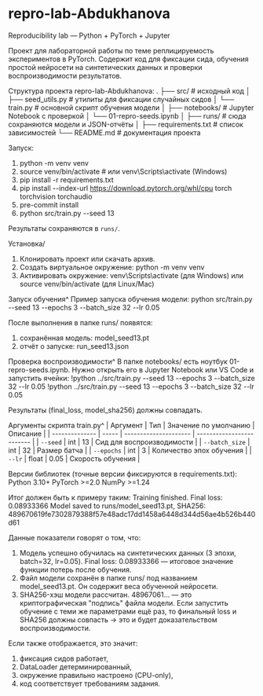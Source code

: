 # repro-lab-Abdukhanova

Reproducibility lab — Python + PyTorch + Jupyter

Проект для лабораторной работы по теме реплицируемость экспериментов в PyTorch.
Содержит код для фиксации сида, обучения простой нейросети на синтетических данных и проверки воспроизводимости результатов.

Структура проекта repro-lab-Abdukhanova:
.
├── src/                 # исходный код
│   ├── seed_utils.py    # утилиты для фиксации случайных сидов
│   └── train.py         # основной скрипт обучения модели
│
├── notebooks/           # Jupyter Notebook с проверкой
│   └── 01-repro-seeds.ipynb
│
├── runs/                # сюда сохраняются модели и JSON-отчёты
│
├── requirements.txt     # список зависимостей
└── README.md            # документация проекта


Запуск:
1. python -m venv venv
2. source venv/bin/activate  # или venv\Scripts\activate (Windows)
3. pip install -r requirements.txt
4. pip install --index-url https://download.pytorch.org/whl/cpu torch torchvision torchaudio
5. pre-commit install
6. python src/train.py --seed 13

Результаты сохраняются в `runs/`.

Установка/
1. Клонировать проект или скачать архив.
2. Создать виртуальное окружение: python -m venv venv
3. Активировать окружение: venv\Scripts\activate (для Windows) или source venv/bin/activate (для Linux/Mac)

Запуск обучения^
Пример запуска обучения модели: python src/train.py --seed 13 --epochs 3 --batch_size 32 --lr 0.05

После выполнения в папке runs/ появятся:
1. сохранённая модель: model_seed13.pt
2. отчёт о запуске: run_seed13.json

Проверка воспроизводимости^
В папке notebooks/ есть ноутбук 01-repro-seeds.ipynb.
Нужно открыть его в Jupyter Notebook или VS Code и запустить ячейки:
!python ../src/train.py --seed 13 --epochs 3 --batch_size 32 --lr 0.05
!python ../src/train.py --seed 13 --epochs 3 --batch_size 32 --lr 0.05

Результаты (final_loss, model_sha256) должны совпадать.

Аргументы скрипта train.py^
| Аргумент       | Тип   | Значение по умолчанию | Описание                  |
| -------------- | ----- | --------------------- | ------------------------- |
| `--seed`       | int   | 13                    | Сид для воспроизводимости |
| `--batch_size` | int   | 32                    | Размер батча              |
| `--epochs`     | int   | 3                     | Количество эпох обучения  |
| `--lr`         | float | 0.05                  | Скорость обучения         |

Версии библиотек (точные версии фиксируются в requirements.txt):
Python 3.10+
PyTorch >=2.0
NumPy >=1.24

Итог должен быть к примеру таким:
Training finished. Final loss: 0.08933366
Model saved to runs/model_seed13.pt, SHA256: 489670619fe7302879388f57e48adc17dd1458a6448d344d56ae4b526b440d61

Данные показатели говорят о том, что:
1. Модель успешно обучилась на синтетических данных (3 эпохи, batch=32, lr=0.05).
Final loss: 0.08933366 — итоговое значение функции потерь после обучения.
2. Файл модели сохранён в папке runs/ под названием model_seed13.pt.
Он содержит веса обученной нейросети.
3. SHA256-хэш модели рассчитан.
48967061... — это криптографическая "подпись" файла модели.
Если запустить обучение с теми же параметрами ещё раз, то финальный loss и SHA256 должны совпасть → это и будет доказательством воспроизводимости.

Если также отображается, это значит:
1. фиксация сидов работает,
2. DataLoader детерминированный,
3. окружение правильно настроено (CPU-only),
4. код соответствует требованиям задания.